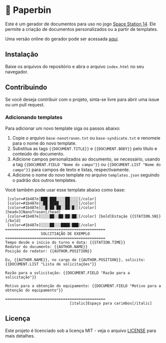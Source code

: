 # 📄 Paperbin

Este é um gerador de documentos para uso no jogo [Space Station 14](https://spacestation14.com/). Ele permite a criação de documentos personalizados ou a partir de templates.

Uma versão online do gerador pode ser acessada [aqui](https://paperbin.kasparyan.tec.br/).

## Instalação

Baixe os arquivos do repositório e abra o arquivo `index.html` no seu navegador.

## Contribuindo

Se você deseja contribuir com o projeto, sinta-se livre para abrir uma issue ou um pull request.

### Adicionando templates

Para adicionar um novo template siga os passos abaixo:

1. Copie o arquivo `base-nanotrasen.txt` ou `base-syndicate.txt` e renomeie para o nome do novo template.
2. Substitua as tags `{{DOCUMENT.TITLE}}` e `{{DOCUMENT.BODY}}` pelo título e conteúdo do documento.
3. Adicione campos personalizados ao documento, se necessário, usando a tag `{{DOCUMENT.FIELD "Nome do campo"}}` ou `{{DOCUMENT.LIST "Nome do campo"}}` para campos de texto e listas, respectivamente.
4. Adicione o nome do novo template no arquivo `templates.json` seguindo o padrão dos outros templates.

Você também pode usar esse template abaixo como base: 
```
 [color=#1b487e]███░███░░░░██░░░░[/color]
 [color=#1b487e]░██░████░░░██░░░░[/color]      
 [color=#1b487e]░░█░██░██░░██░█░░[/color]               [head=3]NanoTrasen[/head]
 [color=#1b487e]░░░░██░░██░██░██░[/color] [bold]Estação {{STATION.SN}}[/bold]
 [color=#1b487e]░░░░██░░░████░███[/color]
=============================================
                SOLCITIAÇÃO DE EXEMPLO
=============================================
Tempo desde o início do turno e data: {{STATION.TIME}}
Redator do documento: {{AUTHOR.NAME}}
Posição do redator: {{AUTHOR.POSITION}}

Eu, {{AUTHOR.NAME}}, no cargo de {{AUTHOR.POSITION}}, solicito:
{{DOCUMENT.LIST "Lista de solicitações"}}

Razão para a solicitação: {{DOCUMENT.FIELD "Razão para a solicitação"}}

Motivo para a obtenção do equipamento: {{DOCUMENT.FIELD "Motivo para a obtenção do equipamento"}}

=============================================
                             [italic]Espaço para carimbos[/italic]
```
## Licença

Este projeto é licenciado sob a licença MIT - veja o arquivo [LICENSE](LICENSE) para mais detalhes.
